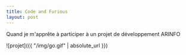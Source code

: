 ```yaml
---
title: Code and Furious
layout: post
---
```


Quand je m'apprête à participer à un projet de développement ARINFO

![projet]({{ "/img/go.gif" | absolute_url }})